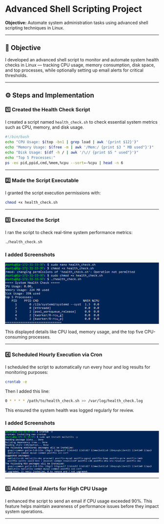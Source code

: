# Advanced Shell Scripting Project

**Objective:** Automate system administration tasks using advanced shell scripting techniques in Linux.

---

## 🧠 Objective
I developed an advanced shell script to monitor and automate system health checks in Linux — tracking CPU usage, memory consumption, disk space, and top processes, while optionally setting up email alerts for critical thresholds.

---

## ⚙️ Steps and Implementation

### **1️⃣ Created the Health Check Script**
I created a script named `health_check.sh` to check essential system metrics such as CPU, memory, and disk usage.

```bash
#!/bin/bash
echo "CPU Usage: $(top -bn1 | grep load | awk '{print $12}')"
echo "Memory Usage: $(free -m | awk '/Mem:/ {print $3 " MB used"}')"
echo "Disk Usage: $(df -h / | awk '/\// {print $5 " used"}')"
echo "Top 5 Processes:"
ps -eo pid,ppid,cmd,%mem,%cpu --sort=-%cpu | head -n 6
```

---

### **2️⃣ Made the Script Executable**
I granted the script execution permissions with:

```bash
chmod +x health_check.sh
```

---

### **3️⃣ Executed the Script**
I ran the script to check real-time system performance metrics:

```bash
./health_check.sh
```

### I added Screenshots
![alt text](images6/health.sh.png)

This displayed details like CPU load, memory usage, and the top five CPU-consuming processes.

---

### **4️⃣ Scheduled Hourly Execution via Cron**
I scheduled the script to automatically run every hour and log results for monitoring purposes:

```bash
crontab -e
```

Then I added this line:

```bash
0 * * * * /path/to/health_check.sh >> /var/log/health_check.log
```

This ensured the system health was logged regularly for review.


### I added Screenshots
![alt text](images6/crontab.png)

---

### **5️⃣ Added Email Alerts for High CPU Usage**
I enhanced the script to send an email if CPU usage exceeded 90%. This feature helps maintain awareness of performance issues before they impact system operations.

---

